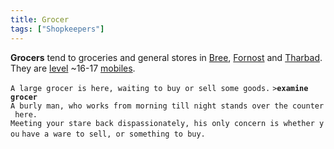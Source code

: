 ```yaml
---
title: Grocer
tags: ["Shopkeepers"]
---
```

**Grocers** tend to groceries and general stores in
[Bree](Bree "wikilink"), [Fornost](Fornost "wikilink") and
[Tharbad](Tharbad "wikilink"). They are [level](level "wikilink") ~16-17
[mobiles](mobile "wikilink").

`A large grocer is here, waiting to buy or sell some goods.`
`>`**`examine grocer`**
`A burly man, who works from morning till night stands over the counter here.`
`Meeting your stare back dispassionately, his only concern is whether you`
`have a ware to sell, or something to buy.`

